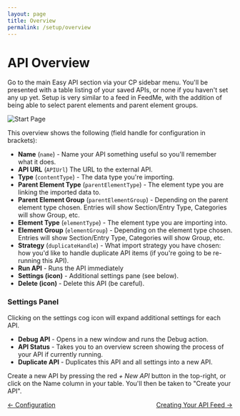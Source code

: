 ```yaml
---
layout: page
title: Overview
permalink: /setup/overview
---
```

# API Overview

Go to the main Easy API section via your CP sidebar menu. You'll be presented with a table listing of your saved APIs, or none if you haven't set any up yet. Setup is very similar to a feed in FeedMe, with the addition of being able to select parent elements and parent element groups.

![Start Page](/assets/img/api-list.jpg)

This overview shows the following (field handle for configuration in brackets):

- **Name** (`name`) - Name your API something useful so you'll remember what it does.
- **API URL** (`APIUrl`) The URL to the external API.
- **Type** (`contentType`) - The data type you're importing.
- **Parent Element Type** (`parentElementType`) - The element type you are linking the imported data to.
- **Parent Element Group** (`parentElementGroup`) - Depending on the parent element type chosen. Entries will show Section/Entry Type, Categories will show Group, etc.
- **Element Type** (`elementType`) - The element type you are importing into.
- **Element Group** (`elementGroup`) - Depending on the element type chosen. Entries will show Section/Entry Type, Categories will show Group, etc.
- **Strategy** (`duplicateHandle`) - What import strategy you have chosen: how you'd like to handle duplicate API items (if you're going to be re-running this API).
- **Run API** - Runs the API immediately
- **Settings (icon)** - Additional settings pane (see below).
- **Delete (icon)** - Delete this API (be careful).

### Settings Panel
Clicking on the settings cog icon will expand additional settings for each API.
- **Debug API** - Opens in a new window and runs the Debug action.
- **API Status** - Takes you to an overview screen showing the process of your API if currently running.
- **Duplicate API** - Duplicates this API and all settings into a new API.

Create a new API by pressing the red _\+ New API_ button in the top-right, or click on the Name column in your table. You'll then be taken to "Create your API".



<div style="display: flex; justify-content: space-between">
<a href="/getting-started/configuration">← Configuration</a><a href="/setup/creating">Creating Your API Feed →</a>
</div>